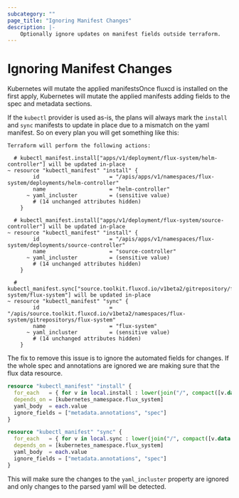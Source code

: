 ```yaml
---
subcategory: ""
page_title: "Ignoring Manifest Changes"
description: |-
    Optionally ignore updates on manifest fields outside terraform.
---
```


# Ignoring Manifest Changes

Kubernetes will mutate the applied manifestsOnce fluxcd is installed on the first apply, Kubernetes will mutate the applied manifests adding fields to the spec and metadata sections. 

If the `kubectl` provider is used as-is, the plans will always mark the `install` and `sync` manifests to update in place due to a mismatch on the yaml manifest. So on every plan you will get something like this:

```shell
Terraform will perform the following actions:

  # kubectl_manifest.install["apps/v1/deployment/flux-system/helm-controller"] will be updated in-place
~ resource "kubectl_manifest" "install" {
        id                      = "/apis/apps/v1/namespaces/flux-system/deployments/helm-controller"
        name                    = "helm-controller"
      ~ yaml_incluster          = (sensitive value)
        # (14 unchanged attributes hidden)
    }

  # kubectl_manifest.install["apps/v1/deployment/flux-system/source-controller"] will be updated in-place
~ resource "kubectl_manifest" "install" {
        id                      = "/apis/apps/v1/namespaces/flux-system/deployments/source-controller"
        name                    = "source-controller"
      ~ yaml_incluster          = (sensitive value)
        # (14 unchanged attributes hidden)
    }

  # kubectl_manifest.sync["source.toolkit.fluxcd.io/v1beta2/gitrepository/flux-system/flux-system"] will be updated in-place
~ resource "kubectl_manifest" "sync" {
        id                      = "/apis/source.toolkit.fluxcd.io/v1beta2/namespaces/flux-system/gitrepositorys/flux-system"
        name                    = "flux-system"
      ~ yaml_incluster          = (sensitive value)
        # (14 unchanged attributes hidden)
    }
```

The fix to remove this issue is to ignore the automated fields for changes. If the whole spec and annotations are ignored we are making sure that the flux data resource.

```terraform
resource "kubectl_manifest" "install" {
  for_each   = { for v in local.install : lower(join("/", compact([v.data.apiVersion, v.data.kind, lookup(v.data.metadata, "namespace", ""), v.data.metadata.name]))) => v.content }
  depends_on = [kubernetes_namespace.flux_system]
  yaml_body  = each.value
  ignore_fields = ["metadata.annotations", "spec"]
}

resource "kubectl_manifest" "sync" {
  for_each   = { for v in local.sync : lower(join("/", compact([v.data.apiVersion, v.data.kind, lookup(v.data.metadata, "namespace", ""), v.data.metadata.name]))) => v.content }
  depends_on = [kubernetes_namespace.flux_system]
  yaml_body  = each.value
  ignore_fields = ["metadata.annotations", "spec"]
}
```

This will make sure the changes to the `yaml_incluster` property are ignored and only changes to the parsed yaml will be detected.